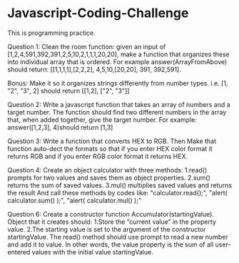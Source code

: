 # Javascript-Coding-Challenge
This is programming practice. 

Question 1:
Clean the room function: 
given an input of [1,2,4,591,392,391,2,5,10,2,1,1,1,20,20], make a function that organizes these into individual array that is ordered. 
For example answer(ArrayFromAbove) should return: [[1,1,1,1],[2,2,2], 4,5,10,[20,20], 391, 392,591].

Bonus: Make it so it organizes strings differently from number types. i.e. [1, "2", "3", 2] should return [[1,2], ["2", "3"]]

Question 2: 
Write a javascript function that takes an array of numbers and a target number. The function should find two different numbers in the array that, when added together, give the target number. For example: answer([1,2,3], 4)should return [1,3]

Question 3: Write a function that converts HEX to RGB. Then Make that function auto-dect the formats so that if you enter HEX color format it returns RGB and if you enter RGB color format it returns HEX.

Question 4: Create an object calculator with three methods:
1.read() prompts for two values and saves them as object properties.
2.sum() returns the sum of saved values.
3.mul() multiplies saved values and returns the result
And call these methods by codes like:
 "calculator.read();",
 "alert( calculator.sum() );",
 "alert( calculator.mul() );"

Question 6: Create a constructor function Accumulator(startingValue).
Object that it creates should:
1.Store the “current value” in the property value. 2.The starting value is set to the argument of the constructor startingValue.
The read() method should use prompt to read a new number and add it to value.
In other words, the value property is the sum of all user-entered values with the initial value startingValue.
